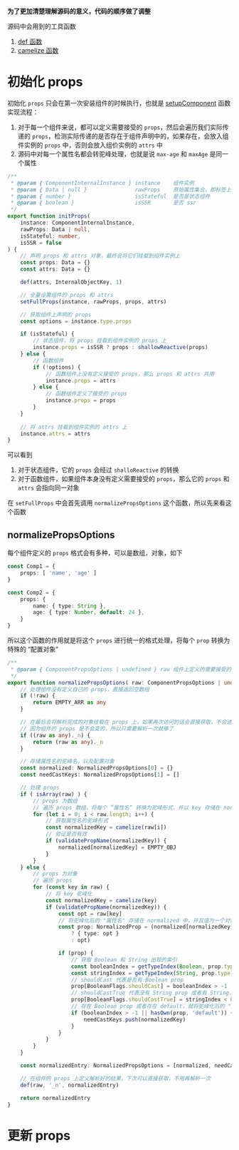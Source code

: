 **为了更加清楚理解源码的意义，代码的顺序做了调整**  

源码中会用到的工具函数  
1. [def 函数](https://github.com/linhaotxl/frontend/tree/master/packages/vue/shared#def)
2. [camelize 函数]()



# 初始化 props  
初始化 `props` 只会在第一次安装组件的时候执行，也就是 [setupComponent](https://github.com/linhaotxl/frontend/tree/master/packages/vue/runtime-core/component#setupComponent) 函数  
实现流程：  
1. 对于每一个组件来说，都可以定义需要接受的 `props`，然后会遍历我们实际传递的 `props`，检测实际传递的是否存在于组件声明中的，如果存在，会放入组件实例的 `props` 中，否则会放入组价实例的 `attrs` 中  
2. 源码中对每一个属性名都会转驼峰处理，也就是说 `max-age` 和 `maxAge` 是同一个属性  

```typescript
/**
 * @param { ComponentInternalInstance } instance    组件实例
 * @param { Data | null }               rawProps    原始属性集合，即标签上写的
 * @param { number }                    isStateful  是否是状态组件
 * @param { boolean }                   isSSR       是否 ssr
 */
export function initProps(
    instance: ComponentInternalInstance,
    rawProps: Data | null,
    isStateful: number,
    isSSR = false
) {
    // 声明 props 和 attrs 对象，最终会将它们挂载到组件实例上
    const props: Data = {}
    const attrs: Data = {}

    def(attrs, InternalObjectKey, 1)

    // 全量设置组件的 props 和 attrs
    setFullProps(instance, rawProps, props, attrs)

    // 获取组件上声明的 props
    const options = instance.type.props

    if (isStateful) {
        // 状态组件，将 props 挂载到组件实例的 props 上
        instance.props = isSSR ? props : shallowReactive(props)
    } else {
        // 函数组件
        if (!options) {
            // 函数组件上没有定义接受的 props，那么 props 和 attrs 共用
            instance.props = attrs
        } else {
            // 函数组件定义了接受的 props
            instance.props = props
        }
    }
    
    // 将 attrs 挂载到组件实例的 attrs 上
    instance.attrs = attrs
}
```  

可以看到  
1. 对于状态组件，它的 `props` 会经过 `shalloReactive` 的转换  
2. 对于函数组件，如果组件本身没有定义需要接受的 `props`，那么它的 `props` 和 `attrs` 会指向同一对象  

在 `setFullProps` 中会首先调用 `normalizePropsOptions` 这个函数，所以先来看这个函数  

## normalizePropsOptions  
每个组件定义的 `props` 格式会有多种，可以是数组，对象，如下  

```typescript
const Comp1 = {
    props: [ 'name', 'age' ]
}

const Comp2 = {
    props: {
        name: { type: String },
        age: { type: Number, default: 24 },
    }
}
```  

所以这个函数的作用就是将这个 `props` 进行统一的格式处理，将每个 `prop` 转换为特殊的 “配置对象”  

```typescript
/**
 * @param { ComponentPropsOptions | undefined } raw 组件上定义的需要接受的 props
 */
export function normalizePropsOptions( raw: ComponentPropsOptions | undefined ): NormalizedPropsOptions | [] {
    // 处理组件没有定义自己的 props，直接返回空数组
    if (!raw) {
        return EMPTY_ARR as any
    }

    // 在最后会将解析完成的对象挂载在 props 上，如果再次访问的话会直接获取，不会进行第二次的解析
    // 因为组件的 props 是不会变的，所以只需要解析一次就够了
    if ((raw as any)._n) {
        return (raw as any)._n
    }

    // 存储属性名的驼峰名，以及配置对象
    const normalized: NormalizedPropsOptions[0] = {}
    const needCastKeys: NormalizedPropsOptions[1] = []

    // 处理 props
    if ( isArray(raw) ) {
        // props 为数组
        // 遍历 props 数组，将每个 ”属性名“ 转换为驼峰形式，并以 key 存储在 normalized 中，value 为空对象
        for (let i = 0; i < raw.length; i++) {
            // 获取属性名的驼峰形式
            const normalizedKey = camelize(raw[i])
            // 验证是否有效
            if (validatePropName(normalizedKey)) {
                normalized[normalizedKey] = EMPTY_OBJ
            }
        }
    } else {
        // props 为对象
        // 遍历 props
        for (const key in raw) {
            // 将 key 驼峰化
            const normalizedKey = camelize(key)
            if (validatePropName(normalizedKey)) {
                const opt = raw[key]
                // 将驼峰化后的 "属性名" 存储在 normalized 中，并且值为一个对象，type 是其具体的类型
                const prop: NormalizedProp = (normalized[normalizedKey] = isArray(opt) || isFunction(opt)
                    ? { type: opt }
                    : opt)

                if (prop) {
                    // 获取 Boolean 和 String 出现的索引
                    const booleanIndex = getTypeIndex(Boolean, prop.type)
                    const stringIndex = getTypeIndex(String, prop.type)
                    // shouldCast 代表是否有 Boolean prop
                    prop[BooleanFlags.shouldCast] = booleanIndex > -1
                    // shouldCastTrue 代表没有 String prop 或者有 String，而且 Boolean 在 String 之前
                    prop[BooleanFlags.shouldCastTrue] = stringIndex < 0 || booleanIndex < stringIndex
                    // 存在 Boolean prop 或者存在 default，就将驼峰化后的 "属性名" 存进 needCastKeys，后续处理
                    if (booleanIndex > -1 || hasOwn(prop, 'default')) {
                        needCastKeys.push(normalizedKey)
                    }
                }
            }
        }
    }

    const normalizedEntry: NormalizedPropsOptions = [normalized, needCastKeys]

    // 在组件的 props 上定义解析好的结果，下次可以直接获取，不用再解析一次
    def(raw, '_n', normalizedEntry)

    return normalizedEntry
}
```  



# 更新 props